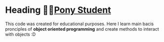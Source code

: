 # Heading 👨‍💻[Pony Student](https://github.com/zazatargilide/PonyStudent)
This code was created for educational purposes.
Here I learn main bacis pronciples of **object oriented programming** and create methods to interact with objects :D
